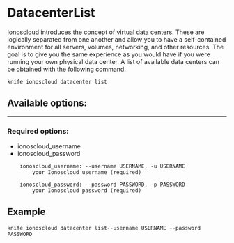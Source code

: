 # DatacenterList

Ionoscloud introduces the concept of virtual data centers. These are logically separated from one another and allow you to have a self-contained environment for all servers, volumes, networking, and other resources. The goal is to give you the same experience as you would have if you were running your own physical data center. A list of available data centers can be obtained with the following command.

```text
knife ionoscloud datacenter list
```

## Available options:
---

### Required options:

* ionoscloud_username
* ionoscloud_password

```text
    ionoscloud_username: --username USERNAME, -u USERNAME
        your Ionoscloud username (required)

    ionoscloud_password: --password PASSWORD, -p PASSWORD
        your Ionoscloud password (required)

```

## Example

```text
knife ionoscloud datacenter list--username USERNAME --password PASSWORD
```
